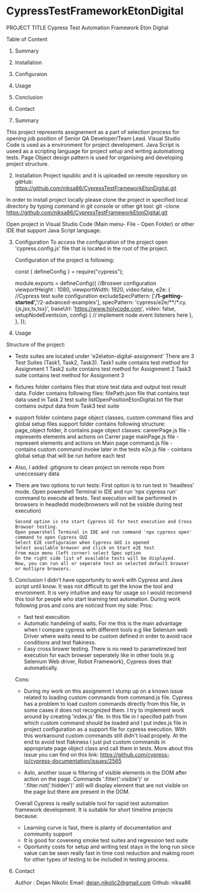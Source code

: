 # CypressTestFrameworkEtonDigital
PROJECT TITLE
Cypress Test Automation Framework Eton Digital

Table of Content
1. Summary
2. Installation
3. Configuraion
4. Usage
5. Conclusion
6. Contact

1. Summary

This project represents assignement as a part of selection process for opening job position of Senior QA Developer/Team Lead.
Visual Studio Code is used as a environment for project development.
Java Script is useed as a scripting language for project setup and writing automationg tests.
Page Object design pattern is used for organising and developing project structure. 

2. Installation
Project ispublic and it is uploaded on remote repository on gitHub:
https://github.com/niksa86/CypressTestFrameworkEtonDigital.git

In order to install project locally please clone the project in specified local directory by typing command in git console or other git tool:
git -clone https://github.com/niksa86/CypressTestFrameworkEtonDigital.git

Open project in Visual Studio Code (Main menu- File - Open Folder) or other IDE that support Java Script language.

3. Configuration
To access the configuration of the project open 'cypress.config.js' file that is located in the root of the project.

    Configuration of the project is following:

    const { defineConfig } = require("cypress");

    module.exports = defineConfig({
        //Broswer configuration
        viewportHeight : 1080, 
        viewportWidth: 1920, 
        video:false, 
    e2e: {
        //Cypress test suite configuration
        excludeSpecPattern: ['**/1-getting-started','**/2-advanced-examples'],
        specPattern: 'cypress/e2e/**/*.cy.{js,jsx,ts,tsx}',
        baseUrl: 'https://www.holycode.com',
        video: false,
        setupNodeEvents(on, config) {
            // implement node event listeners here
        },
    },
});

4. Usage

Structure of the project:
 -  Tests suites are located under 'e2e\eton-digital-assignment'
    There are 3 Test Suites (Task1, Task2, Task3).
        Task1 suite contains test method for Assignment 1
        Task2 suite contains test method for Assignment 2
        Task3 suite contains test method for Assignment 3

 -  fixtures folder contains files that store test data and output test result data. 
    Folder contains following files:
        filePath.json file that contains test data used in Task 2 test suite
        listOpenPositionEtonDigital.txt file that contains output data from Task3 test suite

 -  support folder cointans page object classes, custom command files and global setup files
    support folder contains following structure:
        page_object folder, it contains page object classes:
            careerPage.js file -  represents elements and actions on Carrer page
            mainPage.js file -  represent elements and actions on Main page
        command.js file - contains custom command invoke later in the tests
        e2e.js file - cointans global setup that will be run before each test

 -  Also, I added .gitignore to clean project on remote repo from uneccessary data

 -  There are two options to run tests:
        First option is to run test in 'headless' mode. Open powershell Terminal in IDE and run 'npx cypress run' command to execute all tests. Test execution will be performed in browsers in headledd mode(browsers will not be vsisble during test execution)

        Second option is sto start Cypress UI for test execution and Cross Browser testing. 
        Open powershell Terminal in IDE and run command 'npx cypress open' command to open Cypress GUI
        Select E2E configuraion when Cypress GUI is opened
        Select available browser and click on Start e2E test
        From main menu (left corner) select Spec option
        On the right side list of available tests will be displayed. 
        Now, you can run all or seperate test on selected default browser or mutlipre browsers. 

5. Conclusion
I didn't have opportunity to work with Cypress and Java script until know. It was not  difficult to get the know the tool and envronment. It is very intuitive and easy for usage so I would recomend this tool for people who start learning test automation. During work following pros and cons are noticed from my side:
    Pros:
     - fast test execution
     - Automatic handeling of waits. For me this is the main advantage when  I compare cypress with different tools e.g like Selenium web Driver where waits need to be custom defined in order to avoid race conditions and test flakiness. 
     - Easy cross brower testing. There is no need to parametirezed test execution for each browser seperately like in other tools (e.g Selenium Web driver, Robot Framework), Cypress does that automatically.

     Cons:
     - During my work on this assignemnt I stump up on a known issue related to loading custom commands from command.js file. Cypress has a problem to load custom commands directly from this file, in some cases it does not recognized them. I try to implement work around by creating 'index.js' file. In this file in I specifed path from which custom command should be loaded and I put index.js file in project configuration as a support file for cypress execution. With this workaround custom commands still didn't load propely. At the end to avoid test flakiness I just put custom commands in appropriate page object class and call them in tests. More about this issue you can find on this link: https://github.com/cypress-io/cypress-documentation/issues/2565

     - Aslo, another issue is filtering of visible elements in the DOM after action on the page. Commands '.filter(':visible')' or '.filter.not(':hidden')' still will display element that are not visible on the page but there are present in the DOM.

     
     Overall Cypress is really suitable tool for rapid test automation framework development. 
     It is suitable for short timeline projects because:
     - Learning curve is fast, there is planty of documentation and community support
     - It is good for covereing smoke test suites and regression test suite
     - Oportunity costs for setup and writing test stays in the long run since value can be seen really fast in time cost reduction and making room for other types of testing to be included in testing process. 

6. Contact
   
   Author :  Dejan Nikolic
   Email:    dejan.nikolic2@gmail.com
   Github:   niksa86





